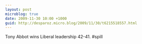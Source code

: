 ```yaml
---
layout: post
microblog: true
date: 2009-11-30 10:00 +1000
guid: http://desparoz.micro.blog/2009/11/30/t6215518557.html
---
```

Tony Abbot wins Liberal leadership 42-41. #spill
